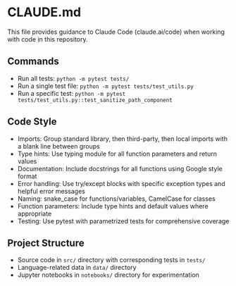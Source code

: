 # CLAUDE.md

This file provides guidance to Claude Code (claude.ai/code) when working with code in this repository.

## Commands
- Run all tests: `python -m pytest tests/`
- Run a single test file: `python -m pytest tests/test_utils.py`
- Run a specific test: `python -m pytest tests/test_utils.py::test_sanitize_path_component`

## Code Style
- Imports: Group standard library, then third-party, then local imports with a blank line between groups
- Type hints: Use typing module for all function parameters and return values
- Documentation: Include docstrings for all functions using Google style format
- Error handling: Use try/except blocks with specific exception types and helpful error messages
- Naming: snake_case for functions/variables, CamelCase for classes
- Function parameters: Include type hints and default values where appropriate
- Testing: Use pytest with parametrized tests for comprehensive coverage

## Project Structure
- Source code in `src/` directory with corresponding tests in `tests/`
- Language-related data in `data/` directory
- Jupyter notebooks in `notebooks/` directory for experimentation